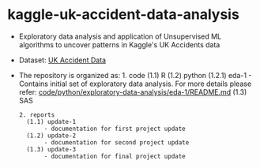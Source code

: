 # kaggle-uk-accident-data-analysis


* Exploratory data analysis and application of Unsupervised ML algorithms to uncover patterns in Kaggle's UK Accidents data
  	      
* Dataset: [UK Accident Data](https://www.kaggle.com/daveianhickey/2000-16-traffic-flow-england-scotland-wales)

* The repository is organized as:
      1. code
		(1.1) R
		(1.2) python
		     (1.2.1) eda-1
			- Contains initial set of exploratory data analysis.
			  For more details please refer: [code/python/exploratory-data-analysis/eda-1/README.md](EDA-Python-1)
		(1.3) SAS
		      
      2. reports
		(1.1) update-1
		     - documentation for first project update
		(1.2) update-2
		     - documentation for second project update
		(1.3) update-3
		     - documentation for final project update
      